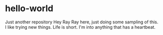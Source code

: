 # hello-world
Just another repository
Hey
Ray Ray here, just doing some sampling of this. I like trying new things. Life is short. 
I'm into anything that has a heartbeat. 
